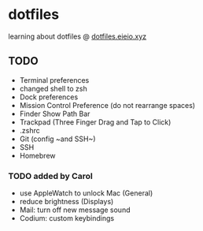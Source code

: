 # dotfiles

learning about dotfiles @ [dotfiles.eieio.xyz](http://dotfiles.eieio.xyz)

## TODO
- Terminal preferences
- changed shell to zsh
- Dock preferences
- Mission Control Preference (do not rearrange spaces)
- Finder Show Path Bar
- Trackpad (Three Finger Drag and Tap to Click)
- .zshrc
- Git (config ~and SSH~)
- SSH
- Homebrew

### TODO added by Carol
- use AppleWatch to unlock Mac (General)
- reduce brightness (Displays)
- Mail: turn off new message sound
- Codium: custom keybindings
